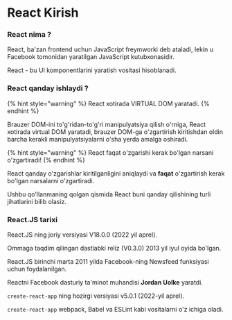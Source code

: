 # React Kirish

### React nima ?

React, ba'zan frontend uchun JavaScript freymworki deb ataladi, lekin u Facebook tomonidan yaratilgan JavaScript kutubxonasidir.

React - bu UI komponentlarini yaratish vositasi hisoblanadi.

### React qanday ishlaydi ?

{% hint style="warning" %}
React xotirada VIRTUAL DOM yaratadi.
{% endhint %}

Brauzer DOM-ini to'g'ridan-to'g'ri manipulyatsiya qilish o'rniga, React xotirada virtual DOM yaratadi, brauzer DOM-ga o'zgartirish kiritishdan oldin barcha kerakli manipulyatsiyalarni o'sha yerda amalga oshiradi.

{% hint style="warning" %}
React faqat o'zgarishi kerak bo'lgan narsani o'zgartiradi!
{% endhint %}

React qanday o'zgarishlar kiritilganligini aniqlaydi va **faqat** o'zgartirish kerak bo'lgan narsalarni o'zgartiradi.

Ushbu qo'llanmaning qolgan qismida React buni qanday qilishining turli jihatlarini bilib olasiz.

### React.JS tarixi

React.JS ning joriy versiyasi V18.0.0 (2022 yil aprel).

Ommaga taqdim qilingan dastlabki reliz (V0.3.0) 2013 yil iyul oyida bo'lgan.

React.JS birinchi marta 2011 yilda Facebook-ning Newsfeed funksiyasi uchun foydalanilgan.

Reactni Facebook dasturiy ta'minot muhandisi **Jordan Uolke** yaratdi.

`create-react-app` ning hozirgi versiyasi v5.0.1 (2022-yil aprel).

`create-react-app` webpack, Babel va ESLint kabi vositalarni o'z ichiga oladi.
